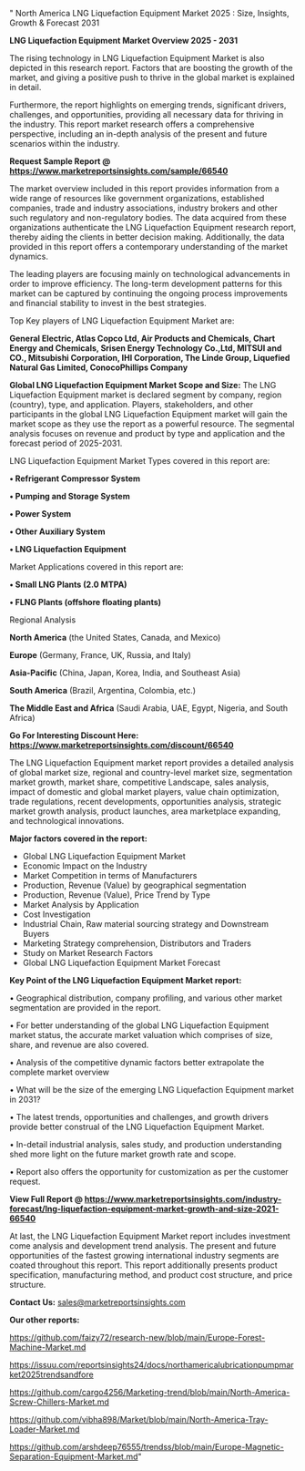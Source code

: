 " North America LNG Liquefaction Equipment Market 2025 : Size, Insights, Growth & Forecast 2031

<Strong> LNG Liquefaction Equipment Market Overview 2025 - 2031</strong>

The rising technology in LNG Liquefaction Equipment Market is also depicted in this research report. Factors that are boosting the growth of the market, and giving a positive push to thrive in the global market is explained in detail.

Furthermore, the report highlights on emerging trends, significant drivers, challenges, and opportunities, providing all necessary data for thriving in the industry. This report market research offers a comprehensive perspective, including an in-depth analysis of the present and future scenarios within the industry.

<strong>Request Sample Report @ <a href=https://www.marketreportsinsights.com/sample/66540>https://www.marketreportsinsights.com/sample/66540</a></strong>

The market overview included in this report provides information from a wide range of resources like government organizations, established companies, trade and industry associations, industry brokers and other such regulatory and non-regulatory bodies. The data acquired from these organizations authenticate the LNG Liquefaction Equipment research report, thereby aiding the clients in better decision making. Additionally, the data provided in this report offers a contemporary understanding of the market dynamics.

The leading players are focusing mainly on technological advancements in order to improve efficiency. The long-term development patterns for this market can be captured by continuing the ongoing process improvements and financial stability to invest in the best strategies.

Top Key players of LNG Liquefaction Equipment Market are:

<strong>General Electric, Atlas Copco Ltd, Air Products and Chemicals, Chart Energy and Chemicals, Srisen Energy Technology Co.,Ltd, MITSUI and CO., Mitsubishi Corporation, IHI Corporation, The Linde Group, Liquefied Natural Gas Limited, ConocoPhillips Company</strong>

<strong><b>Global LNG Liquefaction Equipment Market Scope and Size:</b></strong>
The LNG Liquefaction Equipment market is declared segment by company, region (country), type, and application. Players, stakeholders, and other participants in the global LNG Liquefaction Equipment market will gain the market scope as they use the report as a powerful resource. The segmental analysis focuses on revenue and product by type and application and the forecast period of 2025-2031.

LNG Liquefaction Equipment Market Types covered in this report are:

<strong>• Refrigerant Compressor System

• Pumping and Storage System

• Power System

• Other Auxiliary System

• LNG Liquefaction Equipment</strong>

Market Applications covered in this report are:

<strong>• Small LNG Plants (2.0 MTPA)

• FLNG Plants (offshore floating plants)</strong> 

Regional Analysis

<strong>North America</strong> (the United States, Canada, and Mexico)

<strong>Europe</strong> (Germany, France, UK, Russia, and Italy)

<strong>Asia-Pacific</strong> (China, Japan, Korea, India, and Southeast Asia)

<strong>South America</strong> (Brazil, Argentina, Colombia, etc.)

<strong>The Middle East and Africa</strong> (Saudi Arabia, UAE, Egypt, Nigeria, and South Africa)

<strong>Go For Interesting Discount Here: <a href=https://www.marketreportsinsights.com/discount/66540>https://www.marketreportsinsights.com/discount/66540</a></strong>

The LNG Liquefaction Equipment market report provides a detailed analysis of global market size, regional and country-level market size, segmentation market growth, market share, competitive Landscape, sales analysis, impact of domestic and global market players, value chain optimization, trade regulations, recent developments, opportunities analysis, strategic market growth analysis, product launches, area marketplace expanding, and technological innovations.

<strong><b>Major factors covered in the report:</b></strong>
<ul>
  <li>Global LNG Liquefaction Equipment Market </li>
  <li>Economic Impact on the Industry</li>
  <li>Market Competition in terms of Manufacturers</li>
  <li>Production, Revenue (Value) by geographical segmentation</li>
  <li>Production, Revenue (Value), Price Trend by Type</li>
  <li>Market Analysis by Application</li>
  <li>Cost Investigation</li>
  <li>Industrial Chain, Raw material sourcing strategy and Downstream Buyers</li>
  <li>Marketing Strategy comprehension, Distributors and Traders</li>
  <li>Study on Market Research Factors</li>
  <li>Global LNG Liquefaction Equipment Market Forecast</li>
</ul>

<strong><b>Key Point of the LNG Liquefaction Equipment Market report:</b></strong>

• Geographical distribution, company profiling, and various other market segmentation are provided in the report.

• For better understanding of the global LNG Liquefaction Equipment market status, the accurate market valuation which comprises of size, share, and revenue are also covered.

• Analysis of the competitive dynamic factors better extrapolate the complete market overview

• What will be the size of the emerging LNG Liquefaction Equipment market in 2031?

• The latest trends, opportunities and challenges, and growth drivers provide better construal of the LNG Liquefaction Equipment Market.

• In-detail industrial analysis, sales study, and production understanding shed more light on the future market growth rate and scope.

• Report also offers the opportunity for customization as per the customer request.

<strong><b>View Full Report @ <a href=https://www.marketreportsinsights.com/industry-forecast/lng-liquefaction-equipment-market-growth-and-size-2021-66540>https://www.marketreportsinsights.com/industry-forecast/lng-liquefaction-equipment-market-growth-and-size-2021-66540</a></b></strong>


At last, the LNG Liquefaction Equipment Market report includes investment come analysis and development trend analysis. The present and future opportunities of the fastest growing international industry segments are coated throughout this report. This report additionally presents product specification, manufacturing method, and product cost structure, and price structure.

<strong>Contact Us:</strong>
sales@marketreportsinsights.com

<strong>Our other reports:</strong>

<a href=https://github.com/faizy72/research-new/blob/main/Europe-Forest-Machine-Market.md>https://github.com/faizy72/research-new/blob/main/Europe-Forest-Machine-Market.md</a>

<a href=https://issuu.com/reportsinsights24/docs/northamericalubricationpumpmarket2025trendsandfore>https://issuu.com/reportsinsights24/docs/northamericalubricationpumpmarket2025trendsandfore</a>

<a href=https://github.com/cargo4256/Marketing-trend/blob/main/North-America-Screw-Chillers-Market.md>https://github.com/cargo4256/Marketing-trend/blob/main/North-America-Screw-Chillers-Market.md</a>

<a href=https://github.com/vibha898/Market/blob/main/North-America-Tray-Loader-Market.md>https://github.com/vibha898/Market/blob/main/North-America-Tray-Loader-Market.md</a>

<a href=https://github.com/arshdeep76555/trendss/blob/main/Europe-Magnetic-Separation-Equipment-Market.md>https://github.com/arshdeep76555/trendss/blob/main/Europe-Magnetic-Separation-Equipment-Market.md</a>"
